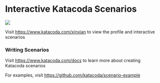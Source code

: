 # Interactive Katacoda Scenarios

[![](http://shields.katacoda.com/katacoda/xinxian/count.svg)](https://www.katacoda.com/xinxian "Get your profile on Katacoda.com")

Visit https://www.katacoda.com/xinxian to view the profile and interactive scenarios

### Writing Scenarios
Visit https://www.katacoda.com/docs to learn more about creating Katacoda scenarios

For examples, visit https://github.com/katacoda/scenario-example
